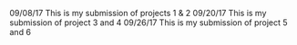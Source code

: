 09/08/17
This is my submission of projects 1 & 2
09/20/17
This is my submission of project 3 and 4
09/26/17
This is my submission of project 5 and 6
